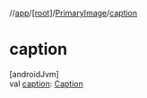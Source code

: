 //[app](../../../index.md)/[[root]](../index.md)/[PrimaryImage](index.md)/[caption](caption.md)

# caption

[androidJvm]\
val [caption](caption.md): [Caption](../-caption/index.md)
